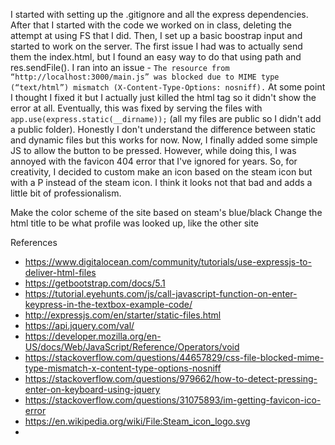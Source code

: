 I started with setting up the .gitignore and all the express dependencies. After that I started with the code we worked on in class, deleting the attempt at using FS that I did. Then, I set up a basic boostrap input and started to work on the server. The first issue I had was to actually send them the index.html, but I found an easy way to do that using path and res.sendFile(). I ran into an issue - `The resource from “http://localhost:3000/main.js” was blocked due to MIME type (“text/html”) mismatch (X-Content-Type-Options: nosniff).` At some point I thought I fixed it but I actually just killed the html tag so it didn't show the error at all. Eventually, this was fixed by serving the files with `app.use(express.static(__dirname));` (all my files are public so I didn't add a public folder). Honestly I don't understand the difference between static and dynamic files but this works for now. Now, I finally added some simple JS to allow the button to be pressed. However, while doing this, I was annoyed with the favicon 404 error that I've ignored for years. So, for creativity, I decided to custom make an icon based on the steam icon but with a P instead of the steam icon. I think it looks not that bad and adds a little bit of professionalism.

Make the color scheme of the site based on steam's blue/black 
Change the html title to be what profile was looked up, like the other site

References 
* https://www.digitalocean.com/community/tutorials/use-expressjs-to-deliver-html-files
* https://getbootstrap.com/docs/5.1
* https://tutorial.eyehunts.com/js/call-javascript-function-on-enter-keypress-in-the-textbox-example-code/
* http://expressjs.com/en/starter/static-files.html
* https://api.jquery.com/val/
* https://developer.mozilla.org/en-US/docs/Web/JavaScript/Reference/Operators/void
* https://stackoverflow.com/questions/44657829/css-file-blocked-mime-type-mismatch-x-content-type-options-nosniff
* https://stackoverflow.com/questions/979662/how-to-detect-pressing-enter-on-keyboard-using-jquery
* https://stackoverflow.com/questions/31075893/im-getting-favicon-ico-error
* https://en.wikipedia.org/wiki/File:Steam_icon_logo.svg
* 
